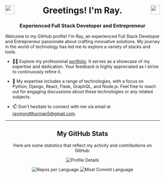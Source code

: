 <h1 align="center">
  <a href="https://twitter.com/raythurman2386" target="_blank">
    <img align="left" src="https://cdn.jsdelivr.net/npm/simple-icons@3.0.1/icons/twitter.svg" alt="raythurman2386" height="30" width="30" />
  </a>
  Greetings! I'm Ray.
  <a href="https://linkedin.com/in/raythurman2386" target="_blank">
    <img align="right" src="https://cdn.jsdelivr.net/npm/simple-icons@3.0.1/icons/linkedin.svg" alt="raythurman2386" height="30" width="30" />
  </a>
</h1>

<h3 align="center">Experienced Full Stack Developer and Entrepreneur</h3>

Welcome to my GitHub profile! I'm Ray, an experienced Full Stack Developer and Entrepreneur passionate about crafting innovative solutions. My journey in the world of technology has led me to explore a variety of stacks and tools.

- 👨‍💻 Explore my professional [portfolio](https://raythurman.vercel.app/). It serves as a showcase of my expertise and dedication. Your feedback is highly appreciated as I strive to continuously refine it.

- 💬 My expertise includes a range of technologies, with a focus on Python, Django, React, Flask, GraphQL, and Node.js. Feel free to reach out for engaging discussions about these technologies or any related subjects.

- 📫 Don't hesitate to connect with me via email at raymondthurman5@gmail.com.

---

<h2 align="center">My GitHub Stats</h2>

<p align="center">Here are some statistics that reflect my activity and contributions on GitHub:</p>

<div align="center">

![Profile Details](http://github-profile-summary-cards.vercel.app/api/cards/profile-details?username=raythurman2386&theme=dracula)

![Repos per Language](http://github-profile-summary-cards.vercel.app/api/cards/repos-per-language?username=raythurman2386&theme=dracula)
![Most Commit Language](http://github-profile-summary-cards.vercel.app/api/cards/most-commit-language?username=raythurman2386&theme=dracula)

</div>

